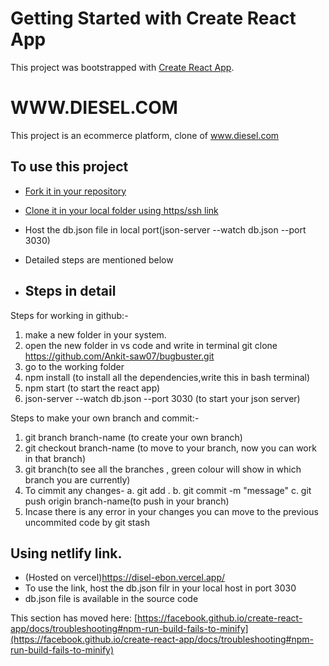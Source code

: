 # Getting Started with Create React App

This project was bootstrapped with [Create React App](https://github.com/facebook/create-react-app).
# WWW.DIESEL.COM

This project is an ecommerce platform, clone of www.diesel.com



## To use this project

 - [Fork it in your repository](https://github.com/Ankit-saw07/bugbuster)
 - [Clone it in your local folder using https/ssh link](https://github.com/Ankit-saw07/bugbuster.git)

- Host the db.json file in local port(json-server --watch db.json --port 3030)
- Detailed steps are mentioned below

- ## Steps in detail

Steps for working in github:-
1. make a new folder in your system.
2. open the new folder in vs code and write in terminal
git clone https://github.com/Ankit-saw07/bugbuster.git
3. go to the working folder
4. npm install (to install all the dependencies,write this in bash terminal)
5. npm start (to start the react app)
6. json-server --watch db.json --port 3030 (to start your json server)

Steps to make your own branch and commit:-
1. git branch branch-name (to create your own branch)
2. git checkout branch-name (to move to your branch, now you can work in that branch)
3. git branch(to see all the branches , green colour will show in which branch you are currently)
4. To cimmit any changes-
  a. git add .
  b. git commit -m "message"
  c. git push origin branch-name(to push in your branch)
5. Incase there is any error in your changes you can move to the previous uncommited code by
  git stash

## Using netlify link.
- (Hosted on vercel)https://disel-ebon.vercel.app/
- To use the link, host the db.json filr in your local host in port 3030
- db.json file is available in the source code








This section has moved here: [https://facebook.github.io/create-react-app/docs/troubleshooting#npm-run-build-fails-to-minify](https://facebook.github.io/create-react-app/docs/troubleshooting#npm-run-build-fails-to-minify)
